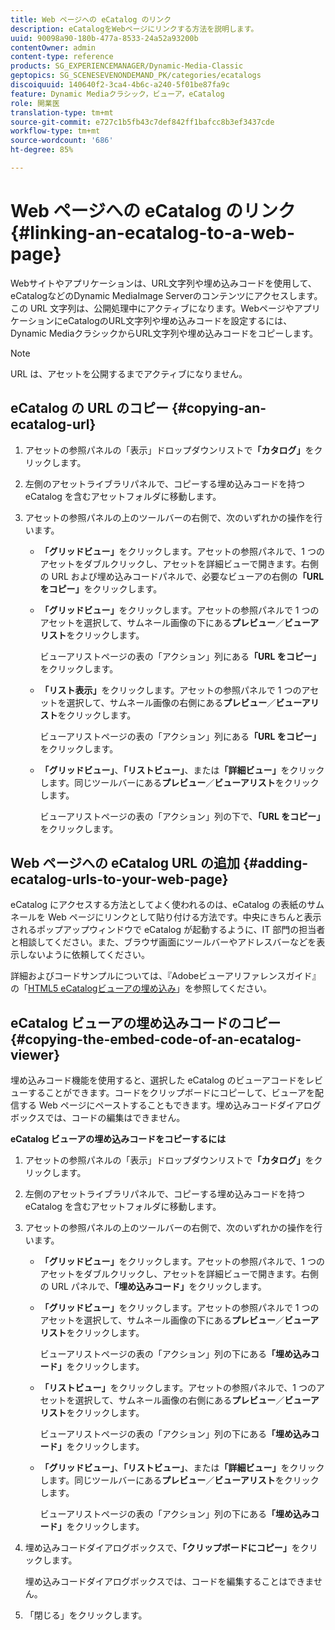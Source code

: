 ```yaml
---
title: Web ページへの eCatalog のリンク
description: eCatalogをWebページにリンクする方法を説明します。
uuid: 90098a90-180b-477a-8533-24a52a93200b
contentOwner: admin
content-type: reference
products: SG_EXPERIENCEMANAGER/Dynamic-Media-Classic
geptopics: SG_SCENESEVENONDEMAND_PK/categories/ecatalogs
discoiquuid: 140640f2-3ca4-4b6c-a240-5f01be87fa9c
feature: Dynamic Mediaクラシック，ビューア，eCatalog
role: 開業医
translation-type: tm+mt
source-git-commit: e727c1b5fb43c7def842ff1bafcc8b3ef3437cde
workflow-type: tm+mt
source-wordcount: '686'
ht-degree: 85%

---
```



# Web ページへの eCatalog のリンク{#linking-an-ecatalog-to-a-web-page}

Webサイトやアプリケーションは、URL文字列や埋め込みコードを使用して、eCatalogなどのDynamic MediaImage Serverのコンテンツにアクセスします。 この URL 文字列は、公開処理中にアクティブになります。WebページやアプリケーションにeCatalogのURL文字列や埋め込みコードを設定するには、Dynamic MediaクラシックからURL文字列や埋め込みコードをコピーします。

>[!NOTE]
>
>URL は、アセットを公開するまでアクティブになりません。

## eCatalog の URL のコピー  {#copying-an-ecatalog-url}

1. アセットの参照パネルの「表示」ドロップダウンリストで&#x200B;**「カタログ」**&#x200B;をクリックします。
1. 左側のアセットライブラリパネルで、コピーする埋め込みコードを持つ eCatalog を含むアセットフォルダに移動します。
1. アセットの参照パネルの上のツールバーの右側で、次のいずれかの操作を行います。

   * **「グリッドビュー」**&#x200B;をクリックします。アセットの参照パネルで、1 つのアセットをダブルクリックし、アセットを詳細ビューで開きます。右側の URL および埋め込みコードパネルで、必要なビューアの右側の&#x200B;**「URL をコピー」**&#x200B;をクリックします。
   * **「グリッドビュー」**&#x200B;をクリックします。アセットの参照パネルで 1 つのアセットを選択して、サムネール画像の下にある&#x200B;**プレビュー**／**ビューアリスト**&#x200B;をクリックします。

      ビューアリストページの表の「アクション」列にある&#x200B;**「URL をコピー」**&#x200B;をクリックします。

   * **「リスト表示」**&#x200B;をクリックします。アセットの参照パネルで 1 つのアセットを選択して、サムネール画像の右側にある&#x200B;**プレビュー**／**ビューアリスト**&#x200B;をクリックします。

      ビューアリストページの表の「アクション」列にある&#x200B;**「URL をコピー」**&#x200B;をクリックします。

   * **「グリッドビュー」**、**「リストビュー」**、または&#x200B;**「詳細ビュー」**&#x200B;をクリックします。同じツールバーにある&#x200B;**プレビュー**／**ビューアリスト**&#x200B;をクリックします。

      ビューアリストページの表の「アクション」列の下で、**「URL をコピー」**&#x200B;をクリックします。

## Web ページへの eCatalog URL の追加  {#adding-ecatalog-urls-to-your-web-page}

eCatalog にアクセスする方法としてよく使われるのは、eCatalog の表紙のサムネールを Web ページにリンクとして貼り付ける方法です。中央にきちんと表示されるポップアップウィンドウで eCatalog が起動するように、IT 部門の担当者と相談してください。また、ブラウザ画面にツールバーやアドレスバーなどを表示しないように依頼してください。

詳細およびコードサンプルについては、『Adobeビューアリファレンスガイド』の「[HTML5 eCatalogビューアの埋め込み](https://experienceleague.adobe.com/docs/dynamic-media-developer-resources/library/viewers-aem-assets-dmc/ecatalog/c-html5-20-ecatalog-viewer-about.html#section-e1c3106f5b3e445d9b95be337c2f94e2)」を参照してください。

## eCatalog ビューアの埋め込みコードのコピー {#copying-the-embed-code-of-an-ecatalog-viewer}

埋め込みコード機能を使用すると、選択した eCatalog のビューアコードをレビューすることができます。コードをクリップボードにコピーして、ビューアを配信する Web ページにペーストすることもできます。埋め込みコードダイアログボックスでは、コードの編集はできません。

**eCatalog ビューアの埋め込みコードをコピーするには**

1. アセットの参照パネルの「表示」ドロップダウンリストで&#x200B;**「カタログ」**&#x200B;をクリックします。
1. 左側のアセットライブラリパネルで、コピーする埋め込みコードを持つ eCatalog を含むアセットフォルダに移動します。
1. アセットの参照パネルの上のツールバーの右側で、次のいずれかの操作を行います。

   * **「グリッドビュー」**&#x200B;をクリックします。アセットの参照パネルで、1 つのアセットをダブルクリックし、アセットを詳細ビューで開きます。右側の URL パネルで、**「埋め込みコード」**&#x200B;をクリックします。
   * **「グリッドビュー」**&#x200B;をクリックします。アセットの参照パネルで 1 つのアセットを選択して、サムネール画像の下にある&#x200B;**プレビュー**／**ビューアリスト**&#x200B;をクリックします。

      ビューアリストページの表の「アクション」列の下にある&#x200B;**「埋め込みコード」**&#x200B;をクリックします。

   * **「リストビュー」**&#x200B;をクリックします。アセットの参照パネルで、1 つのアセットを選択して、サムネール画像の右側にある&#x200B;**プレビュー**／**ビューアリスト**&#x200B;をクリックします。

      ビューアリストページの表の「アクション」列の下にある&#x200B;**「埋め込みコード」**&#x200B;をクリックします。

   * **「グリッドビュー」**、**「リストビュー」**、または&#x200B;**「詳細ビュー」**&#x200B;をクリックします。同じツールバーにある&#x200B;**プレビュー**／**ビューアリスト**&#x200B;をクリックします。

      ビューアリストページの表の「アクション」列の下にある&#x200B;**「埋め込みコード」**&#x200B;をクリックします。

1. 埋め込みコードダイアログボックスで、**「クリップボードにコピー」**&#x200B;をクリックします。

   埋め込みコードダイアログボックスでは、コードを編集することはできません。

1. 「閉じる」をクリックします。


